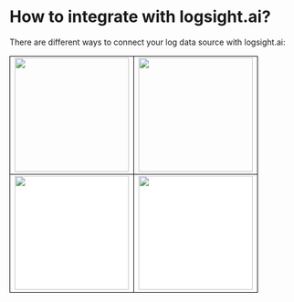 # How to integrate with logsight.ai?

There are different ways to connect your log data source with logsight.ai:


<table>
    <tr style="border: 1; border:1px solid black;">
        <td style="border: 1; border:1px solid black;"><img src="https://demo.logsight.ai/assets/img/logstash.png" width="200" /></td>
        <td style="border: 1; border:1px solid black;"><img src="https://demo.logsight.ai/assets/img/logo-fluentbit.png" width="200" /></td>
    </tr>
    <tr style="border: 1; background: #fff; border:1px solid black;">
        <td style="border: 1; border:1px solid black;"><img src="https://demo.logsight.ai/assets/img/upload-file.png" width="200" /></td>
        <td style="border: 1; border:1px solid black;"><img src="https://demo.logsight.ai/assets/icons/swagger_logo.svg" width="200" /></td>
    </tr>
</table>